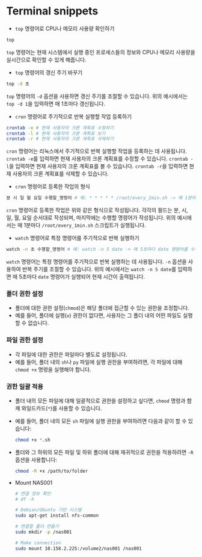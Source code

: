 # Terminal snippets

- `top` 명령어로 CPU나 메모리 사용량 확인하기
```bash
top
```
`top` 명령어는 현재 시스템에서 실행 중인 프로세스들의 정보와 CPU나 메모리 사용량을 실시간으로 확인할 수 있게 해줍니다.

- `top` 명령어의 갱신 주기 바꾸기
```bash
top -d 초
```
`top` 명령어의 `-d` 옵션을 사용하면 갱신 주기를 조절할 수 있습니다. 위의 예시에서는 `top -d 1`을 입력하면 매 1초마다 갱신됩니다.

- `cron` 명령어로 주기적으로 반복 실행할 작업 등록하기
```bash
crontab -e # 현재 사용자의 크론 계획표 수정하기
crontab -l # 현재 사용자의 크론 계획표 보기
crontab -r # 현재 사용자의 크론 계획표 삭제하기
```
`cron` 명령어는 리눅스에서 주기적으로 반복 실행할 작업을 등록하는 데 사용됩니다. `crontab -e`를 입력하면 현재 사용자의 크론 계획표를 수정할 수 있습니다. `crontab -l`을 입력하면 현재 사용자의 크론 계획표를 볼 수 있습니다. `crontab -r`을 입력하면 현재 사용자의 크론 계획표를 삭제할 수 있습니다.

- `cron` 명령어로 등록한 작업의 형식
```bash
분 시 일 월 요일 수행할_명령어 # 예: * * * * * /root/every_1min.sh -> 매 1분마다 /root/every_1min.sh 를 수행
```
`cron` 명령어로 등록한 작업은 위와 같은 형식으로 작성됩니다. 각각의 필드는 분, 시, 일, 월, 요일 순서대로 작성되며, 마지막에는 수행할 명령어가 작성됩니다. 위의 예시에서는 매 1분마다 `/root/every_1min.sh` 스크립트가 실행됩니다.

- `watch` 명령어로 특정 명령어를 주기적으로 반복 실행하기
```bash
watch -n 초 수행할_명령어 # 예: watch -n 5 date -> 매 5초마다 date 명령어를 수행하여 현재 시간을 출력함.
```
`watch` 명령어는 특정 명령어를 주기적으로 반복 실행하는 데 사용됩니다. `-n` 옵션을 사용하여 반복 주기를 조절할 수 있습니다. 위의 예시에서는 `watch -n 5 date`를 입력하면 매 5초마다 `date` 명령어가 실행되어 현재 시간이 출력됩니다.

### 폴더 권한 설정
- 폴더에 대한 권한 설정(`chmod`)은 해당 폴더에 접근할 수 있는 권한을 조정합니다.
- 예를 들어, 폴더에 실행(`x`) 권한이 없다면, 사용자는 그 폴더 내의 어떤 파일도 실행할 수 없습니다.

### 파일 권한 설정
- 각 파일에 대한 권한은 파일마다 별도로 설정됩니다.
- 예를 들어, 폴더 내의 `sh`나 `py` 파일에 실행 권한을 부여하려면, 각 파일에 대해 `chmod +x` 명령을 실행해야 합니다.

### 권한 일괄 적용
- 폴더 내의 모든 파일에 대해 일괄적으로 권한을 설정하고 싶다면, `chmod` 명령과 함께 와일드카드(`*`)를 사용할 수 있습니다.
- 예를 들어, 폴더 내의 모든 `sh` 파일에 실행 권한을 부여하려면 다음과 같이 할 수 있습니다:
  ```bash
  chmod +x *.sh
  ```
- 폴더와 그 하위의 모든 파일 및 하위 폴더에 대해 재귀적으로 권한을 적용하려면 `-R` 옵션을 사용합니다:
  ```bash
  chmod -R +x /path/to/folder
  ```

- Mount NAS001
  ```bash
  # 연결 정보 확인
  # df -h

  # Debian/Ubuntu 기반 시스템
  sudo apt-get install nfs-common

  # 연결할 폴더 만들기
  sudo mkdir -p /nas001

  # Make connection
  sudo mount 10.158.2.225:/volume2/nas001 /nas001
  ```
